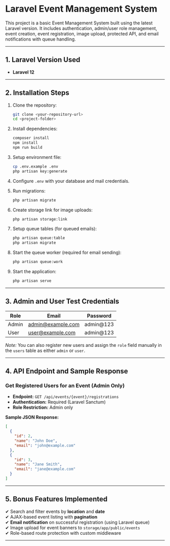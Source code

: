 # Laravel Event Management System

This project is a basic Event Management System built using the latest Laravel version. It includes authentication, admin/user role management, event creation, event registration, image upload, protected API, and email notifications with queue handling.

---

## 1. Laravel Version Used

- **Laravel 12**

---

## 2. Installation Steps

1. Clone the repository:
   ```bash
   git clone <your-repository-url>
   cd <project-folder>
   ```

2. Install dependencies:
   ```bash
   composer install
   npm install
   npm run build
   ```

3. Setup environment file:
   ```bash
   cp .env.example .env
   php artisan key:generate
   ```

4. Configure `.env` with your database and mail credentials.

5. Run migrations:
   ```bash
   php artisan migrate
   ```

6. Create storage link for image uploads:
   ```bash
   php artisan storage:link
   ```

7. Setup queue tables (for queued emails):
   ```bash
   php artisan queue:table
   php artisan migrate
   ```

8. Start the queue worker (required for email sending):
   ```bash
   php artisan queue:work
   ```

9. Start the application:
   ```bash
   php artisan serve
   ```

---

## 3. Admin and User Test Credentials

| Role  | Email              | Password |
|-------|-------------------|----------|
| Admin | admin@example.com | admin@123 |
| User  | user@example.com  | admin@123 |

*Note:* You can also register new users and assign the `role` field manually in the `users` table as either `admin` or `user`.

---

## 4. API Endpoint and Sample Response

### Get Registered Users for an Event (Admin Only)

- **Endpoint:** `GET /api/events/{event}/registrations`
- **Authentication:** Required (Laravel Sanctum)  
- **Role Restriction:** Admin only  

**Sample JSON Response:**

```json
[
  {
    "id": 2,
    "name": "John Doe",
    "email": "john@example.com"
  },
  {
    "id": 3,
    "name": "Jane Smith",
    "email": "jane@example.com"
  }
]
```

---

## 5. Bonus Features Implemented

✔ Search and filter events by **location** and **date**  
✔ AJAX-based event listing with **pagination**  
✔ **Email notification** on successful registration (using Laravel queue)  
✔ Image upload for event banners to `storage/app/public/events`  
✔ Role-based route protection with custom middleware  

---
